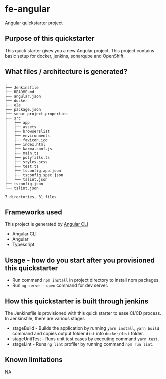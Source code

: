 # fe-angular

Angular quickstarter project

## Purpose of this quickstarter
 
 This quick starter gives you a new Angular project. This project contains basic setup for docker, jenkins, sonarqube and OpenShift. 

## What files / architecture is generated?
 ```
.
├── Jenkinsfile
├── README.md
├── angular.json
├── docker
├── e2e
├── package.json
├── sonar-project.properties
├── src
│   ├── app
│   ├── assets
│   ├── browserslist
│   ├── environments
│   ├── favicon.ico
│   ├── index.html
│   ├── karma.conf.js
│   ├── main.ts
│   ├── polyfills.ts
│   ├── styles.scss
│   ├── test.ts
│   ├── tsconfig.app.json
│   ├── tsconfig.spec.json
│   └── tslint.json
├── tsconfig.json
└── tslint.json

7 directories, 31 files
```

## Frameworks used

This project is generated by [Angular CLI](https://cli.angular.io/)
 * Angular CLI
 * Angular
 * Typescript

## Usage - how do you start after you provisioned this quickstarter

* Run command `npm install` in project directory to install npm packages.
* Run `ng serve --open` command for dev server.

## How this quickstarter is built through jenkins

The Jenkinsfile is provisioned with this quick starter to ease CI/CD process.
In Jenkinsfile, there are various stages
  * stageBuild - Builds the application by running `yarn install`, `yarn build` command and copies output folder `dist` into `docker/dist` folder.
  * stageUnitTest - Runs unit test cases by executing command `yarn test`.
  * stageLint - Runs `ng lint` profiler by running command `npm run lint`.

## Known limitations

NA
